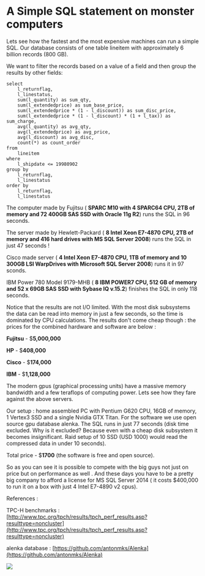 # A Simple SQL statement on monster computers #

Lets see how the fastest and the most expensive machines can run a simple SQL.
Our database consists of one table lineitem with approximately 6 billion records (800 GB).

We want to filter the records based on a value of a field and then group the results by other fields:
  
    select 
    	l_returnflag,
    	l_linestatus,
    	sum(l_quantity) as sum_qty,
    	sum(l_extendedprice) as sum_base_price,
    	sum(l_extendedprice * (1 - l_discount)) as sum_disc_price,
    	sum(l_extendedprice * (1 - l_discount) * (1 + l_tax)) as sum_charge,
    	avg(l_quantity) as avg_qty,
    	avg(l_extendedprice) as avg_price,
    	avg(l_discount) as avg_disc,
    	count(*) as count_order
    from
    	lineitem
    where
    	l_shipdate <= 19980902
    group by
    	l_returnflag,
    	l_linestatus
    order by
    	l_returnflag,
    	l_linestatus
	
The computer made by Fujitsu ( **SPARC M10 with 4 SPARC64 CPU, 2TB of memory and 72 400GB SAS SSD  with Oracle 11g R2**) runs the SQL in 96 seconds. 

The server made by Hewlett-Packard ( **8 Intel Xeon E7-4870 CPU, 2TB of memory and 416 hard drives with MS SQL Server 2008**)  runs the SQL in just 47 seconds !

Cisco made server ( **4 Intel Xeon E7-4870 CPU, 1TB of memory and 10 300GB LSI WarpDrives   with Microsoft SQL Server 2008**)  runs it in 97 sconds.

IBM Power 780 Model 9179-MHB ( **8 IBM POWER7 CPU, 512 GB of memory and 52 x 69GB SAS SSD with Sybase IQ v.15.2**) finishes the SQL in only 118 seconds.

Notice that the results are not I/O limited. With the most disk subsystems the data can be read into memory in just a few seconds,
so the time is dominated by CPU calculations. The results don't come cheap though : the prices for the combined hardware and software are below :

**Fujitsu** - $**5,000,000** 

**HP** - $**408,000**

**Cisco** - $**174,000**
 
**IBM** - $**1,128,000**

The modern gpus (graphical processing units) have a massive memory bandwidth and a few teraflops of computing power. Lets see how they fare against the above servers.

Our setup : home assembled PC with Pentium G620 CPU, 16GB of memory, 1 Vertex3 SSD and a single Nvidia GTX Titan. For the software we use open source gpu database alenka.
The SQL runs in just 77 seconds (disk time excluded. Why is it excluded? Because even with a cheap disk subsystem it becomes insignificant. Raid setup of 10 SSD (USD 1000) would read the compressed data in under 10 seconds).

Total price - $**1700** (the software is free and open source). 

So as you can see it is possible to compete with the big guys not just on price but on performance as well .
And these days you have to be a pretty big company to afford a license for MS SQL Server 2014 ( it costs $400,000 to run it on a box with just 4 Intel E7-4890 v2 cpus).

References :

TPC-H benchmarks : [http://www.tpc.org/tpch/results/tpch_perf_results.asp?resulttype=noncluster](http://www.tpc.org/tpch/results/tpch_perf_results.asp?resulttype=noncluster)

alenka database : [https://github.com/antonmks/Alenka](https://github.com/antonmks/Alenka)

![](http://sm1ttysm1t.com/wp-content/uploads/2014/04/COL_LOGO-100x100.jpg)








